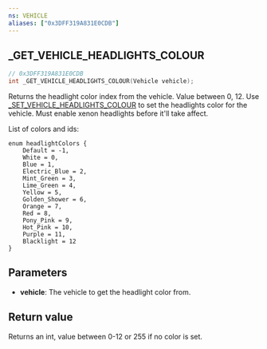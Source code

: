 ```yaml
---
ns: VEHICLE
aliases: ["0x3DFF319A831E0CDB"]
---
```

## _GET_VEHICLE_HEADLIGHTS_COLOUR

```c
// 0x3DFF319A831E0CDB
int _GET_VEHICLE_HEADLIGHTS_COLOUR(Vehicle vehicle);
```

Returns the headlight color index from the vehicle. Value between 0, 12.
Use [_SET_VEHICLE_HEADLIGHTS_COLOUR](#_0xE41033B25D003A07) to set the headlights color for the vehicle.
Must enable xenon headlights before it'll take affect.

List of colors and ids:
```
enum headlightColors {
    Default = -1,
    White = 0,
    Blue = 1,
    Electric_Blue = 2,
    Mint_Green = 3,
    Lime_Green = 4,
    Yellow = 5,
    Golden_Shower = 6,
    Orange = 7,
    Red = 8,
    Pony_Pink = 9,
    Hot_Pink = 10,
    Purple = 11,
    Blacklight = 12
}
```

## Parameters
* **vehicle**: The vehicle to get the headlight color from.

## Return value
Returns an int, value between 0-12 or 255 if no color is set.




